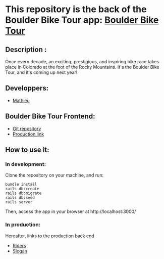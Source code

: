 # This repository is the back of the Boulder Bike Tour app: [Boulder Bike Tour](https://co-boulder-bike-tour.herokuapp.com/)

## Description :
Once every decade, an exciting, prestigious, and inspiring bike race takes place in Colorado at the foot of the Rocky Mountains. It's the Boulder Bike Tour, and it's coming up next year!


## Developpers:
- [Mathieu](https://github.com/MathieuParadis)


## Boulder Bike Tour Frontend:
* [Git repository](https://github.com/MathieuParadis/boulder-bike-tour)
* [Production link](https://co-boulder-bike-tour.herokuapp.com/)


## How to use it:
### In development:
Clone the repository on your machine, and run:
```
bundle install
rails db:create
rails db:migrate
rails db:seed
rails server
```
Then, access the app in your browser at http://localhost:3000/




### In production:
Hereafter, links to the production back end
* [Riders](https://boulder-bike-tour-backend.herokuapp.com/riders)
* [Slogan](https://boulder-bike-tour-backend.herokuapp.com/slogan_contests)
